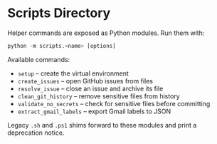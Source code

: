 # Scripts Directory

Helper commands are exposed as Python modules. Run them with:

``` python
python -m scripts.<name> [options]
```

Available commands:

- `setup` – create the virtual environment
- `create_issues` – open GitHub issues from files
- `resolve_issue` – close an issue and archive its file
- `clean_git_history` – remove sensitive files from history
- `validate_no_secrets` – check for sensitive files before committing
- `extract_gmail_labels` – export Gmail labels to JSON

Legacy `.sh` and `.ps1` shims forward to these modules and print a
deprecation notice.
